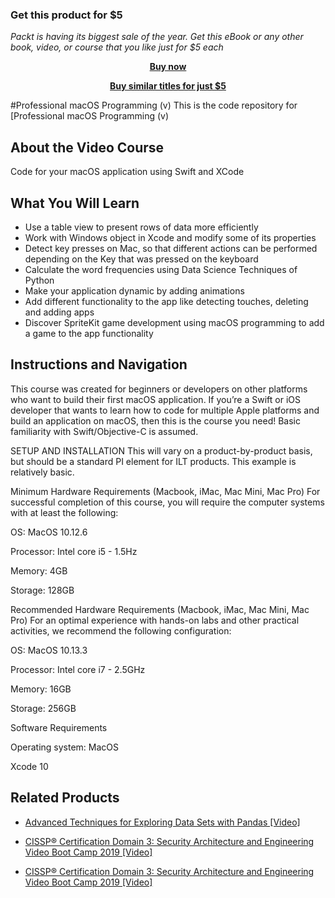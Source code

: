 
### Get this product for $5

<i>Packt is having its biggest sale of the year. Get this eBook or any other book, video, or course that you like just for $5 each</i>


<b><p align='center'>[Buy now](https://packt.link/9781838643492)</p></b>


<b><p align='center'>[Buy similar titles for just $5](https://subscription.packtpub.com/search)</p></b>


#Professional macOS Programming (v)
This is the code repository for [Professional macOS Programming (v)
## About the Video Course
Code for your macOS application using Swift and XCode		

<H2>What You Will Learn</H2>
<DIV class=book-info-will-learn-text>
<UL>
<LI>Use a table view to present rows of data more efficiently 
<LI>Work with Windows object in Xcode and modify some of its properties 
<LI>Detect key presses on Mac, so that different actions can be performed depending on the Key that was pressed on the keyboard
<LI>Calculate the word frequencies using Data Science Techniques of Python 
<LI>Make your application dynamic by adding animations
<LI>Add different functionality to the app like detecting touches, deleting and adding apps 
<LI>Discover SpriteKit game development using macOS programming to add a game to the app functionality</LI></UL></DIV>

## Instructions and Navigation
This course was created for beginners or developers on other platforms who want to build their first macOS application. If you’re a Swift or iOS developer that wants to learn how to code for multiple Apple platforms and build an application on macOS, then this is the course you need! Basic familiarity with Swift/Objective-C is assumed.	

SETUP AND INSTALLATION
This will vary on a product-by-product basis, but should be a standard PI element for ILT products. This example is relatively basic.

Minimum Hardware Requirements (Macbook, iMac, Mac Mini, Mac Pro)
For successful completion of this course, you will require the computer systems with at least the following:


OS: MacOS 10.12.6



Processor: Intel core i5 - 1.5Hz



Memory: 4GB



Storage: 128GB


Recommended Hardware Requirements (Macbook, iMac, Mac Mini, Mac Pro)
For an optimal experience with hands-on labs and other practical activities, we recommend the following configuration:


OS: MacOS 10.13.3



Processor: Intel core i7 - 2.5GHz



Memory: 16GB



Storage: 256GB


Software Requirements

Operating system: MacOS



Xcode 10



## Related Products
* [Advanced Techniques for Exploring Data Sets with Pandas [Video]](https://www.packtpub.com/big-data-and-business-intelligence/advanced-techniques-exploring-data-sets-pandas-video?utm_source=github&utm_medium=repository&utm_campaign=9781788397599)

* [CISSP®️ Certification Domain 3: Security Architecture and Engineering Video Boot Camp 2019 [Video]](https://www.packtpub.com/application-development/cissp-certification-domain-3-security-architecture-and-engineering-video?utm_source=github&utm_medium=repository&utm_campaign=9781838646080)

* [CISSP®️ Certification Domain 3: Security Architecture and Engineering Video Boot Camp 2019 [Video]](https://www.packtpub.com/application-development/cissp-certification-domain-3-security-architecture-and-engineering-video?utm_source=github&utm_medium=repository&utm_campaign=9781838646080)

